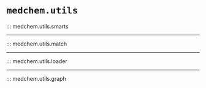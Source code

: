 # `medchem.utils`

::: medchem.utils.smarts

---

::: medchem.utils.match

---

::: medchem.utils.loader

---

::: medchem.utils.graph


